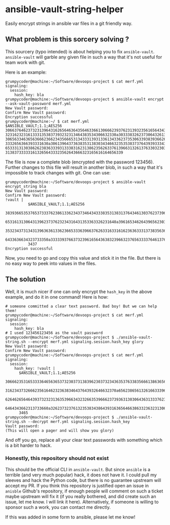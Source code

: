 # ansible-vault-string-helper

Easily encrypt strings in ansible var files in a git friendly way.

## What problem is this sorcery solving ?

This sourcery (typo intended) is about helping you to fix `ansible-vault`.
`ansible-vault` will garble any given file in such a way that it's not useful for
team work with git.

Here is an example:

```
grumpycoder@machine:~/Software/devoops-project $ cat merf.yml
signaling:
  session:
    hash_key: bla
grumpycoder@machine:~/Software/devoops-project $ ansible-vault encrypt --ask-vault-password merf.yml
New Vault password:
Confirm New Vault password:
Encryption successful
grumpycoder@machine:~/ $ cat merf.yml
$ANSIBLE_VAULT;1.1;AES256
30663764623732313964316265646364356463366130666239376231393235616564343733306633
3231623231613331353837393232313464383534306632330a303338326237306432613131313932
30656334636563666236623435666531343331393133613433623735306339383936626566343865
3332656366393331630a306139643736383531383034346632353538373764393933343966613566
65333131303862623836333931333831623138623562633761396631326137633032303964656362
3138373333316132656433323562643666323165616164656339
```
The file is now a complete blob (encrypted with the password 123456). Further changes
to this file will result in another blob, in such a way that it's impossible to track
changes with git.
One can use:

```
grumpycoder@machine:~/Software/devoops-project $ ansible-vault encrypt_string bla
New Vault password:
Confirm New Vault password:
!vault |
          $ANSIBLE_VAULT;1.1;AES256
          38393665353765373337623861336234373464343338353138313764346130376237396166646335
          6531613130643139623737623234316431353363326231640a396165346264396562303831313437
          35323437313431396363613362366533363966376263316331616236363331373835636266376564
          6433636634323733350a333339376637323961656436383239663237656333376461376562643436
          3437
Encryption successful
```

Now, you need to go and copy this value and stick it in the file. But there is no easy
way to peek into values in the files.

## The solution
 
Well, it is much nicer if one can only encrypt the `hash_key` in the above example, and do
it in one command!
Here is how:
```
# someone committed a clear text password. Bad boy! But we can help them!
grumpycoder@machine:~/Software/devoops-project $ cat merf.yml
signaling:
  session:
    hash_key: bla
# I used 123456123456 as the vault password
grumpycoder@machine:~/Software/devoops-project $ ./ansible-vault-string.sh --encrypt merf.yml signaling.session.hash_key glory
New Vault password:
Confirm New Vault password:
grumpycoder@machine:~/Software/devoops-project $ cat merf.yml
signaling:
  session:
    hash_key: !vault |
      $ANSIBLE_VAULT;1.1;AES256
      30666235316533336465636537323037313839623037323436353763383566613863656335656266
      3162343732666235616462323638346437643932646632370a656238656132616633396435393534
      62646265646439373232313635396634323266353966623739363130306436313337623336353033
      6464343662313733660a326237323761323538343864393163656466386332363231306539383965
      3465
grumpycoder@machine:~/Software/devoops-project $ ./ansible-vault-string.sh --decrypt merf.yml signaling.session.hash_key
Vault password:
(This will open a pager and will show you glory)
```

And off you go, replace all your clear text passwords with something which is a bit harder to hack.

### Honestly, this repository should not exist

This should be the official CLI in `ansible-vault`. But since `ansible` is a terrible
(and very much popular) hack, it does not have it. I could pull my sleeves and hack
the Python code, but there is no guarantee upstream will accept my PR. If you think
this repository is justified open an issue in `anisble` Github's repository, if enough
people will comment on such a ticket maybe upstream will fix it (if you really bothered,
and did create such an issue, let me know. I will link it here).
Alternatively, if someone is willing to sponsor such a work, you can contact me directly.

If this was added in some form to ansible, please let me know!
